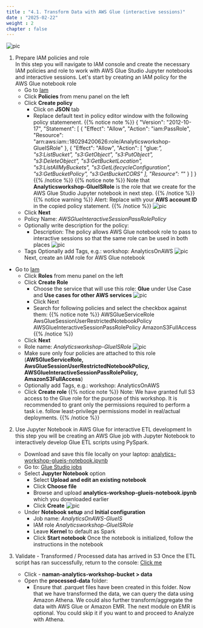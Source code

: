 ```yaml
---
title : "4.1. Transform Data with AWS Glue (interactive sessions)"
date : "2025-02-22"
weight : 2
chapter : false
---
```

![pic](/anworkshopaws/images/a-04.png) 
1. Prepare IAM policies and role \
In this step you will navigate to IAM console and create the necessary IAM policies and role to work with AWS Glue Studio Jupyter notebooks and interactive sessions. Let's start by creating an IAM policy for the AWS Glue notebook role
    - Go to [Iam](https://us-east-1.console.aws.amazon.com/iamv2/home?region=us-east-1#/policies)
    - Click **Policies** from menu panel on the left
    - Click **Create policy**
        - Click on **JSON** tab
        - Replace default text in policy editor window with the following policy statemenent.
        {{% notice note %}}
        {
            "Version": "2012-10-17",
            "Statement": [
                {
                    "Effect": "Allow",
                    "Action": "iam:PassRole",
                    "Resource": "arn:aws:iam::180294200626:role/Analyticsworkshop-GlueISRole"
                },
                {
                    "Effect": "Allow",
                    "Action": [
                        "glue:*",
                        "s3:ListBucket",
                        "s3:GetObject",
                        "s3:PutObject",
                        "s3:DeleteObject",
                        "s3:GetBucketLocation",
                        "s3:ListAllMyBuckets",
                        "s3:GetLifecycleConfiguration",
                        "s3:GetBucketPolicy",
                        "s3:GetBucketCORS"
                    ],
                    "Resource": "*"
                }
            ]
        }
        {{% /notice %}}
{{% notice note %}}
Note that **Analyticsworkshop-GlueISRole** is the role that we create for the AWS Glue Studio Jupyter notebook in next step.
{{% /notice %}}
{{% notice warning %}}
Alert: Replace with your **AWS account ID** in the copied policy statement.
{{% /notice %}}
    ![pic](/anworkshopaws/images/4-datatransformation/1.png)
    - Click **Next** 
    - Policy Name: *AWSGlueInteractiveSessionPassRolePolicy*
    - Optionally write description for the policy:
        - Description: The policy allows AWS Glue notebook role to pass to interactive sessions so that the same role can be used in both places
    ![pic](/anworkshopaws/images/4-datatransformation/2.png)
    - Tags Optionally add Tags, e.g.: workshop: AnalyticsOnAWS
    ![pic](/anworkshopaws/images/4-datatransformation/3.png)
Next, create an IAM role for AWS Glue notebook
- Go to [Iam](https://us-east-1.console.aws.amazon.com/iamv2/home#/roles)
    - Click **Roles** from menu panel on the left
    - Click **Create Role**
        - Choose the service that will use this role: **Glue** under Use Case and **Use cases for other AWS services**
        ![pic](/anworkshopaws/images/4-datatransformation/4.png)
        - Click Next
        - Search for following policies and select the checkbox against them:
        {{% notice note %}}
        AWSGlueServiceRole
        AwsGlueSessionUserRestrictedNotebookPolicy
        AWSGlueInteractiveSessionPassRolePolicy
        AmazonS3FullAccess
        {{% /notice %}}
    - Click **Next** 
    - Role name: *Analyticsworkshop-GlueISRole*
    ![pic](/anworkshopaws/images/4-datatransformation/5.png)
    - Make sure only four policies are attached to this role (**AWSGlueServiceRole, AwsGlueSessionUserRestrictedNotebookPolicy, AWSGlueInteractiveSessionPassRolePolicy, AmazonS3FullAccess**)
    - Optionally add Tags, e.g.: workshop: AnalyticsOnAWS
    - Click **Create role**
{{% notice note %}}
Note: We have granted full S3 access to the Glue role for the purpose of this workshop. It is recommended to grant only the permissions required to perform a task i.e. follow least-privilege permissions model in real/actual deployments. 
{{% /notice %}}

2. Use Jupyter Notebook in AWS Glue for interactive ETL development
In this step you will be creating an AWS Glue job with Jupyter Notebook to interactively develop Glue ETL scripts using PySpark.
    - Download and save this file locally on your laptop: [analytics-workshop-glueis-notebook.ipynb](https://static.us-east-1.prod.workshops.aws/public/252b2158-4ee1-410c-b074-58190ec31cd6/static/notebooks/analytics-workshop-glueis-notebook.ipynb)
    - Go to: [Glue Studio jobs](https://us-east-1.console.aws.amazon.com/gluestudio/home?region=us-east-1#/jobs)
    - Select **Jupyter Notebook** option
        - Select **Upload and edit an existing notebook**
        - Click **Choose file**
        - Browse and upload **analytics-workshop-glueis-notebook.ipynb** which you downloaded earlier
        - Click **Create**
    ![pic](/anworkshopaws/images/4-datatransformation/6.png)
    - Under **Notebook setup** and **Initial configuration**
        - Job name: *AnalyticsOnAWS-GlueIS*
        - IAM role *Analyticsworkshop-GlueISRole*
        - Leave **Kernel** to default as Spark
        - Click **Start notebook**
Once the notebook is initialized, follow the instructions in the notebook

3. Validate - Transformed / Processed data has arrived in S3
Once the ETL script has ran successfully, return to the console: [Click me](https://s3.console.aws.amazon.com/s3/home?region=us-east-1)
    - Click - **naman-analytics-workshop-bucket > data**
    - Open the **processed-data** folder:
        - Ensure that .parquet files have been created in this folder.
Now that we have transformed the data, we can query the data using Amazon Athena. We could also further transform/aggregate the data with AWS Glue or Amazon EMR.
The next module on EMR is optional. You could skip it if you want to and proceed to Analyze with Athena.